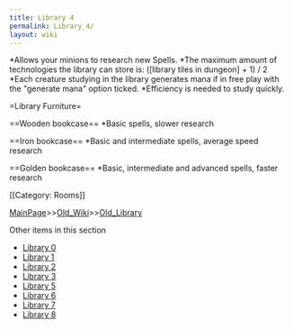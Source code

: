 ```yaml
---
title: Library 4
permalink: Library_4/
layout: wiki
---
```

*Allows your minions to research new Spells.
*The maximum amount of technologies the library can store is:
 ([library tiles in dungeon] + 1) / 2
*Each creature studying in the library generates mana if in free play with the &quot;generate mana&quot; option ticked.
*Efficiency is needed to study quickly.

=Library Furniture=

==Wooden bookcase==
*Basic spells, slower research

==Iron bookcase==
*Basic and intermediate spells, average speed research

==Golden bookcase==
*Basic, intermediate and advanced spells, faster research

[[Category: Rooms]]

[MainPage](/keeperrl_wiki/ "wikilink")>>[Old_Wiki](/keeperrl_wiki/Old_Wiki "wikilink")>>[Old_Library](/keeperrl_wiki/Old_Library "wikilink")

Other items in this section
-    [Library 0](/keeperrl_wiki/Library_0 "wikilink")
-    [Library 1](/keeperrl_wiki/Library_1 "wikilink")
-    [Library 2](/keeperrl_wiki/Library_2 "wikilink")
-    [Library 3](/keeperrl_wiki/Library_3 "wikilink")
-    [Library 5](/keeperrl_wiki/Library_5 "wikilink")
-    [Library 6](/keeperrl_wiki/Library_6 "wikilink")
-    [Library 7](/keeperrl_wiki/Library_7 "wikilink")
-    [Library 8](/keeperrl_wiki/Library_8 "wikilink")
